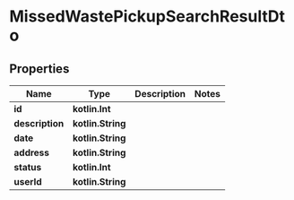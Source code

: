 
# MissedWastePickupSearchResultDto

## Properties
Name | Type | Description | Notes
------------ | ------------- | ------------- | -------------
**id** | **kotlin.Int** |  | 
**description** | **kotlin.String** |  | 
**date** | **kotlin.String** |  | 
**address** | **kotlin.String** |  | 
**status** | **kotlin.Int** |  | 
**userId** | **kotlin.String** |  | 



